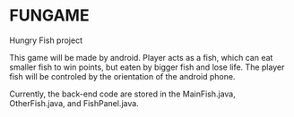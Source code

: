 # FUNGAME
Hungry Fish project

This game will be made by android. Player acts as a fish, which can eat smaller fish to win points, but eaten by bigger fish and lose life. The player fish will be controled by the orientation of the android phone.


Currently, the back-end code are stored in the MainFish.java, OtherFish.java, and FishPanel.java.
